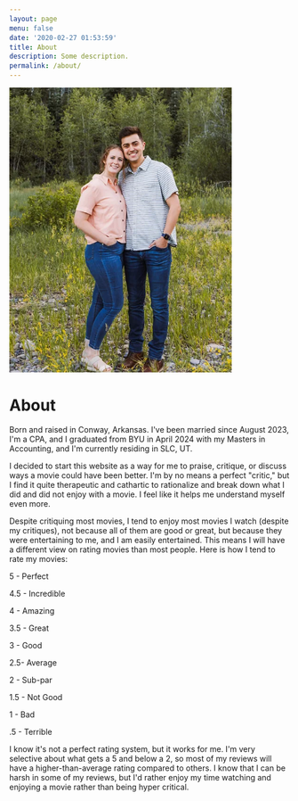 ```yaml
---
layout: page
menu: false
date: '2020-02-27 01:53:59'
title: About
description: Some description.
permalink: /about/
---
```


<img class="img-rounded" src="/assets/img/uploads/preston.jpg" alt="Preston Moline" width="400">

# About

Born and raised in Conway, Arkansas. I've been married since August 2023, I'm a CPA, and I graduated from BYU in April 2024 with my 
Masters in Accounting, and I'm currently residing in SLC, UT.

I decided to start this website as a way for me to praise, critique, or discuss ways a movie could have been better. I'm by no means a perfect "critic," but I find it quite therapeutic and cathartic to rationalize and break down what I did and did not enjoy with a movie. I feel like it helps me understand myself even more.

Despite critiquing most movies, I tend to enjoy most movies I watch (despite my critiques), not because all of them are good or great, but because they were entertaining to me, and I am easily entertained. This means I will have a different view on rating movies than most people. Here is how I tend to rate my movies:

5 - Perfect

4.5 - Incredible

4 - Amazing

3.5 - Great

3 - Good

2.5- Average

2 - Sub-par

1.5 - Not Good

1 - Bad

.5 - Terrible

I know it's not a perfect rating system, but it works for me. I'm very selective about what gets a 5 and below a 2, so most of my reviews will have a higher-than-average rating compared to others. I know that I can be harsh in some of my reviews, but I'd rather enjoy my time watching and enjoying a movie rather than being hyper critical.
